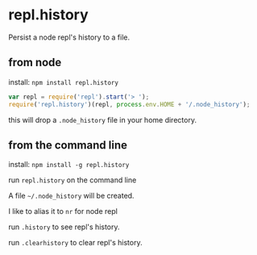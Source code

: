# repl.history

Persist a node repl's history to a file.

## from node

install: `npm install repl.history`

```javascript
var repl = require('repl').start('> ');
require('repl.history')(repl, process.env.HOME + '/.node_history');
```

this will drop a `.node_history` file in your home directory.

## from the command line

install: `npm install -g repl.history`

run `repl.history` on the command line

A file `~/.node_history` will be created.

I like to alias it to `nr` for node repl

run `.history` to see repl's history.

run `.clearhistory` to clear repl's history.